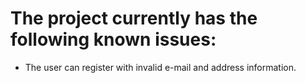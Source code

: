 # The project currently has the following known issues:

* The user can register with invalid e-mail and address information.